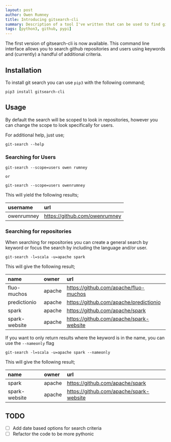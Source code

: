 ```yaml
---
layout: post
author: Owen Rumney
title: Introducing gitsearch-cli
summary: Description of a tool I've written that can be used to find github projects from the command line
tags: [python3, github, pypi]
---
```

The first version of gitsearch-cli is now available. This command line interface allows you to search github repositories and users using keywords and (currently) a handful of additional criteria.

## Installation
To install git search you can use `pip3` with the following command;

```shell
pip3 install gitsearch-cli
```

## Usage
By default the search will be scoped to look in repositories, however you can change the scope to look specifically for users.

For additional help, just use;

```Shell
git-search --help
```

### Searching for Users
```shell
git-search --scope=users owen rumney

or

git-search --scope=users owenrumney
```

This will yield the following results;

| username   | url                           |
| :--------- | :---------------------------- |
| owenrumney | https://github.com/owenrumney |

### Searching for repositories
When searching for repositories you can create a general search by keyword or focus the search by including the language and/or user.

```shell
git-search -l=scala -u=apache spark
```
This will give the following result;

| name          | owner  | url                                     |
| :------------ | :----- | :-------------------------------------- |
| fluo-muchos   | apache | https://github.com/apache/fluo-muchos   |
| predictionio  | apache | https://github.com/apache/predictionio  |
| spark         | apache | https://github.com/apache/spark         |
| spark-website | apache | https://github.com/apache/spark-website |

If you want to only return results where the keyword is in the name, you can use the `--nameonly` flag

```shell
git-search -l=scala -u=apache spark --nameonly
```
This will give the following result;

| name          | owner  | url                                     |
| :------------ | :----- | :-------------------------------------- |
| spark         | apache | https://github.com/apache/spark         |
| spark-website | apache | https://github.com/apache/spark-website |

## TODO
- [ ] Add date based options for search criteria
- [ ] Refactor the code to be more pythonic
